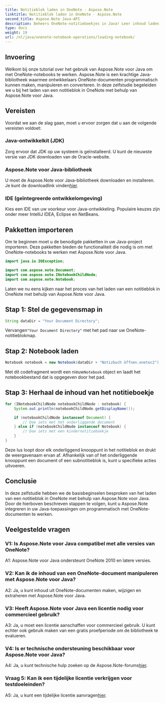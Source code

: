 ```yaml
---
title: Notitieblok laden in OneNote - Aspose.Note
linktitle: Notitieblok laden in OneNote - Aspose.Note
second_title: Aspose.Note Java-API
description: Beheers OneNote-notitieboekjes in Java! Leer inhoud laden, verkennen en verwerken - van documenten tot subnotitieboekjes. Eenvoudige stappen en code inbegrepen! #OneNote #Java #Aspose
type: docs
weight: 19
url: /nl/java/onenote-notebook-operations/loading-notebook/
---
```

## Invoering

Welkom bij onze tutorial over het gebruik van Aspose.Note voor Java om met OneNote-notebooks te werken. Aspose.Note is een krachtige Java-bibliotheek waarmee ontwikkelaars OneNote-documenten programmatisch kunnen maken, manipuleren en converteren. In deze zelfstudie begeleiden we u bij het laden van een notitieblok in OneNote met behulp van Aspose.Note voor Java.

## Vereisten

Voordat we aan de slag gaan, moet u ervoor zorgen dat u aan de volgende vereisten voldoet:

### Java-ontwikkelkit (JDK)

Zorg ervoor dat JDK op uw systeem is geïnstalleerd. U kunt de nieuwste versie van JDK downloaden van de Oracle-website.

### Aspose.Note voor Java-bibliotheek

 U moet de Aspose.Note voor Java-bibliotheek downloaden en installeren. Je kunt de downloadlink vinden[hier](https://releases.aspose.com/note/java/).

### IDE (geïntegreerde ontwikkelomgeving)

Kies een IDE van uw voorkeur voor Java-ontwikkeling. Populaire keuzes zijn onder meer IntelliJ IDEA, Eclipse en NetBeans.

## Pakketten importeren

Om te beginnen moet u de benodigde pakketten in uw Java-project importeren. Deze pakketten bieden de functionaliteit die nodig is om met OneNote-notebooks te werken met Aspose.Note voor Java.

```java
import java.io.IOException;

import com.aspose.note.Document;
import com.aspose.note.INotebookChildNode;
import com.aspose.note.Notebook;
```

Laten we nu eens kijken naar het proces van het laden van een notitieblok in OneNote met behulp van Aspose.Note voor Java.

## Stap 1: Stel de gegevensmap in

```java
String dataDir = "Your Document Directory";
```

 Vervangen`"Your Document Directory"` met het pad naar uw OneNote-notitieblokmap.

## Stap 2: Notebook laden

```java
Notebook notebook = new Notebook(dataDir + "Notizbuch öffnen.onetoc2");
```

 Met dit codefragment wordt een nieuw`Notebook` object en laadt het notebookbestand dat is opgegeven door het pad.

## Stap 3: Herhaal de inhoud van het notitieboekje

```java
for (INotebookChildNode notebookChildNode : notebook) {
    System.out.println(notebookChildNode.getDisplayName());

    if (notebookChildNode instanceof Document) {
        // Doe iets met het onderliggende document
    } else if (notebookChildNode instanceof Notebook) {
        // Doe iets met een kindernotitieboekje
    }
}
```

Deze lus loopt door elk onderliggend knooppunt in het notitieblok en drukt de weergavenaam ervan af. Afhankelijk van of het onderliggende knooppunt een document of een subnotitieblok is, kunt u specifieke acties uitvoeren.

## Conclusie

In deze zelfstudie hebben we de basisbeginselen besproken van het laden van een notitieblok in OneNote met behulp van Aspose.Note voor Java. Door de hierboven beschreven stappen te volgen, kunt u Aspose.Note integreren in uw Java-toepassingen om programmatisch met OneNote-documenten te werken.

## Veelgestelde vragen

### V1: Is Aspose.Note voor Java compatibel met alle versies van OneNote?

A1: Aspose.Note voor Java ondersteunt OneNote 2010 en latere versies.

### V2: Kan ik de inhoud van een OneNote-document manipuleren met Aspose.Note voor Java?

A2: Ja, u kunt inhoud uit OneNote-documenten maken, wijzigen en extraheren met Aspose.Note voor Java.

### V3: Heeft Aspose.Note voor Java een licentie nodig voor commercieel gebruik?

A3: Ja, u moet een licentie aanschaffen voor commercieel gebruik. U kunt echter ook gebruik maken van een gratis proefperiode om de bibliotheek te evalueren.

### V4: Is er technische ondersteuning beschikbaar voor Aspose.Note voor Java?

 A4: Ja, u kunt technische hulp zoeken op de Aspose.Note-forums[hier](https://forum.aspose.com/c/note/28).

### Vraag 5: Kan ik een tijdelijke licentie verkrijgen voor testdoeleinden?

 A5: Ja, u kunt een tijdelijke licentie aanvragen[hier](https://purchase.aspose.com/temporary-license/).